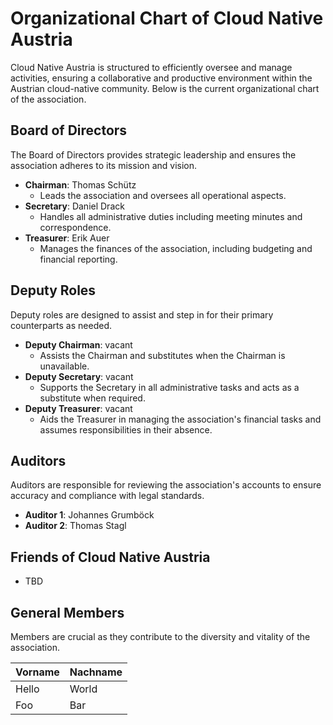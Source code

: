 # Organizational Chart of Cloud Native Austria

Cloud Native Austria is structured to efficiently oversee and manage activities, ensuring a collaborative and productive environment within the Austrian cloud-native community. 
Below is the current organizational chart of the association.

## Board of Directors

The Board of Directors provides strategic leadership and ensures the association adheres to its mission and vision.

- **Chairman**: Thomas Schütz
  - Leads the association and oversees all operational aspects.
- **Secretary**: Daniel Drack
  - Handles all administrative duties including meeting minutes and correspondence.
- **Treasurer**: Erik Auer
  - Manages the finances of the association, including budgeting and financial reporting.

## Deputy Roles

Deputy roles are designed to assist and step in for their primary counterparts as needed.

- **Deputy Chairman**: vacant
  - Assists the Chairman and substitutes when the Chairman is unavailable.
- **Deputy Secretary**: vacant
  - Supports the Secretary in all administrative tasks and acts as a substitute when required.
- **Deputy Treasurer**: vacant
  - Aids the Treasurer in managing the association's financial tasks and assumes responsibilities in their absence.

## Auditors

Auditors are responsible for reviewing the association's accounts to ensure accuracy and compliance with legal standards.

- **Auditor 1**: Johannes Grumböck
- **Auditor 2**: Thomas Stagl

## Friends of Cloud Native Austria

- TBD

## General Members

Members are crucial as they contribute to the diversity and vitality of the association.

| Vorname   | Nachname |
| --------  | ------- |
| Hello     | World    |
| Foo       | Bar     |
